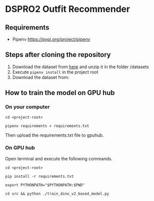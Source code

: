 # DSPRO2 Outfit Recommender

## Requirements

- Pipenv https://pypi.org/project/pipenv

## Steps after cloning the repository

1. Download the dataset from [here](https://hsluzern-my.sharepoint.com/:u:/g/personal/roman_zberg_stud_hslu_ch/EaHfkzUG6bxAjaDgbnMBjPUBtHMOY3lF5J_W4t7Wg4l4qg?e=e8JH4S) and unzip it in the folder <project-root>/datasets
2. Execute ```pipenv install``` in the project root
3. Download the dataset from: 

## How to train the model on GPU hub

### On your computer

```
cd <project-root> 
```

```
pipenv requirements > requirements.txt
```

Then upload the requirements.txt file to gpuhub.

### On GPU hub

Open terminal and execute the following commands.

```
cd <project-root> 
```

```
pip install -r requirements.txt 
```

```
export PYTHONPATH="$PYTHONPATH:$PWD"
```

```
cd src && python ./train_dino_v2_based_model.py
```


